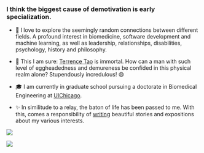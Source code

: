 ### I think the biggest cause of demotivation is early specialization.

<!--
**themavencoder/themavencoder** is a ✨ _special_ ✨ repository because its `README.md` (this file) appears on your GitHub profile.
-->
- 🔭 I love to explore the seemingly random connections between different fields. A profound interest in biomedicine, software development and machine learning, as well as leadership, relationships, disabilities, psychology, history and philosophy. 

- 🌱 This I am sure: [Terrence Tao](https://terrytao.wordpress.com/) is immortal. How can a man with such level of eggheadedness and demureness be confided in this physical realm alone? Stupendously incredulous! 😄 

- 🎓 I am currently in graduate school pursuing a doctorate in Biomedical Engineering at [UIChicago](https://www.uic.edu/).

- ✨ In similitude to a relay, the baton of life has been passed to me. With this, comes a responsibility of [writing](https://tobilobaadejumo.com/) beautiful stories and expositions about my various interests.


<span>
  <a href="https://twitter.com/themavencoder"><img src="https://img.shields.io/twitter/follow/themavencoder?label=Follow&style=social"/></a>
</span>

![](https://komarev.com/ghpvc/?username=themavencoder)
